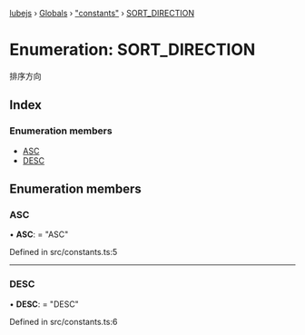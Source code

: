 [lubejs](../README.md) › [Globals](../globals.md) › ["constants"](../modules/_constants_.md) › [SORT_DIRECTION](_constants_.sort_direction.md)

# Enumeration: SORT_DIRECTION

排序方向

## Index

### Enumeration members

* [ASC](_constants_.sort_direction.md#asc)
* [DESC](_constants_.sort_direction.md#desc)

## Enumeration members

###  ASC

• **ASC**: = "ASC"

Defined in src/constants.ts:5

___

###  DESC

• **DESC**: = "DESC"

Defined in src/constants.ts:6
